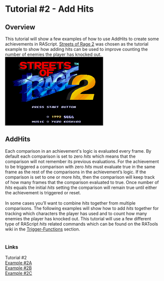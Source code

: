 # Tutorial #2 - Add Hits
## Overview
This tutorial will show a few examples of how to use AddHits to create some achievements in RAScript.  [Streets of Rage 2](https://retroachievements.org/game/3) was chosen as the tutorial example to show how adding hits can be used to improve counting the number of enemies the player has knocked out.<br>
![Streets of Rage 2 Title Screen](Streets_of_Rage_Title.png)<br>
 
## AddHits
Each comparison in an achievement's logic is evaluated every frame. By default each comparison is set to zero *hits* which means that the comparison will not remember its previous evaluations. For the achievement to be triggered a comparison with zero *hits* must evaluate true in the same frame as the rest of the comparisons in the achievement’s logic. If the comparison is set to one or more *hits*, then the comparison will keep track of how many frames that the comparison evaluated to true. Once number of *hits* equals the initial *hits* setting the comparison will remain true until either the achievement is triggered or reset.<br>
<br>
In some cases you’ll want to combine *hits* together from multiple comparisons.  The following examples will show how to add *hits* together for tracking which characters the player has used and to count how many enemies the player has knocked out. This tutorial will use a few different type of RAScript *hits* related commands which can be found on the RATools wiki in the [Trigger-Functions](https://github.com/Jamiras/RATools/wiki/Trigger-Functions) section.<br>
<br>
### Links
Tutorial #2<br>
[Example #2A](Example_2A.md)<br>
[Example #2B](Example_2B.md)<br>
[Example #2C](Example_2C.md)